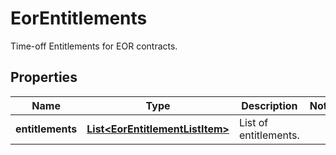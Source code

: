 

# EorEntitlements

Time-off Entitlements for EOR contracts.

## Properties

| Name | Type | Description | Notes |
|------------ | ------------- | ------------- | -------------|
|**entitlements** | [**List&lt;EorEntitlementListItem&gt;**](EorEntitlementListItem.md) | List of entitlements. |  |




